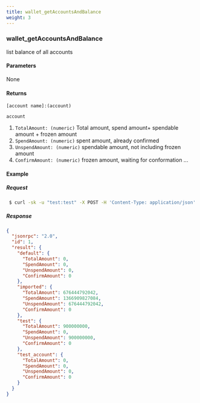 ```yaml
---
title: wallet_getAccountsAndBalance
weight: 3
---
```


### wallet_getAccountsAndBalance
list balance of all accounts

#### Parameters
None

#### Returns
`[account name]:(account)`

`account`
1. `TotalAmount: (numeric)`  Total amount, spend amount+ spendable amount + frozen amount
2. `SpendAmount: (numeric)` spent amount, already confirmed
3. `UnspendAmount: (numeric)` spendable amount, not including frozen amount
4. `ConfirmAmount: (numeric)` frozen amount, waiting for conformation
...

#### Example
##### Request
```sh
 $ curl -sk -u "test:test" -X POST -H 'Content-Type: application/json' --data '{"jsonrpc":"1.0","method":"wallet_getAccountsAndBalance","params":[],"id":1}' http://127.0.0.1:8130/api |jq .
```
##### Response
```json
{
  "jsonrpc": "2.0",
  "id": 1,
  "result": {
    "default": {
      "TotalAmount": 0,
      "SpendAmount": 0,
      "UnspendAmount": 0,
      "ConfirmAmount": 0
    },
    "imported": {
      "TotalAmount": 676444792042,
      "SpendAmount": 1366909827084,
      "UnspendAmount": 676444792042,
      "ConfirmAmount": 0
    },
    "test": {
      "TotalAmount": 900000000,
      "SpendAmount": 0,
      "UnspendAmount": 900000000,
      "ConfirmAmount": 0
    },
    "test_account": {
      "TotalAmount": 0,
      "SpendAmount": 0,
      "UnspendAmount": 0,
      "ConfirmAmount": 0
    }
  }
}

